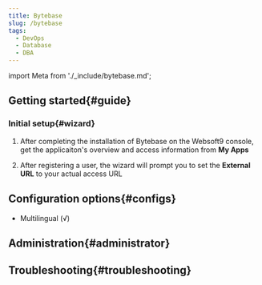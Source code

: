 ```yaml
---
title: Bytebase
slug: /bytebase
tags:
  - DevOps
  - Database
  - DBA
---
```


import Meta from './_include/bytebase.md';

<Meta name="meta" />

## Getting started{#guide}

### Initial setup{#wizard}

1. After completing the installation of Bytebase on the Websoft9 console, get the applicaiton's overview and access information from **My Apps**  

2. After registering a user, the wizard will prompt you to set the **External URL** to your actual access URL


## Configuration options{#configs}

- Multilingual (√)

## Administration{#administrator}

## Troubleshooting{#troubleshooting}
